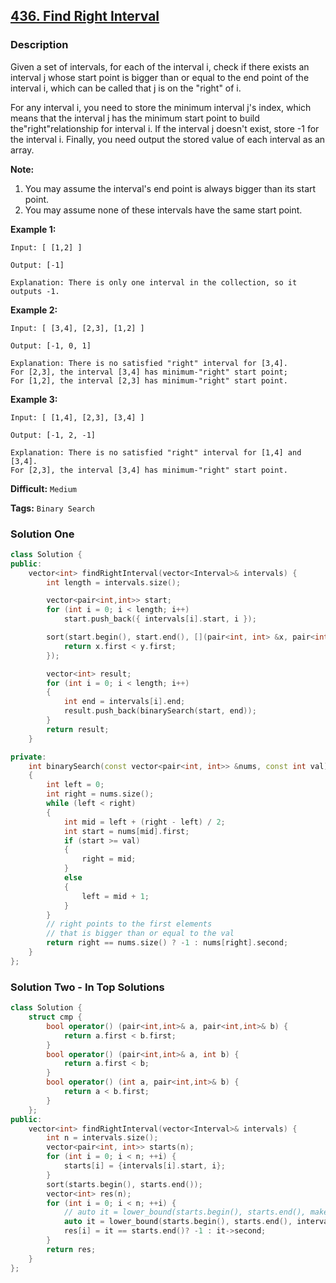 ## [436. Find Right Interval](https://leetcode.com/problems/find-right-interval/description/)

### Description

Given a set of intervals, for each of the interval i, check if there exists an interval j whose start point is bigger than or equal to the end point of the interval i, which can be called that j is on the "right" of i.

For any interval i, you need to store the minimum interval j's index, which means that the interval j has the minimum start point to build the"right"relationship for interval i. If the interval j doesn't exist, store -1 for the interval i. Finally, you need output the stored value of each interval as an array.

**Note:**

1. You may assume the interval's end point is always bigger than its start point.
2. You may assume none of these intervals have the same start point.

**Example 1:**

```
Input: [ [1,2] ]

Output: [-1]

Explanation: There is only one interval in the collection, so it outputs -1.

```

**Example 2:**

```
Input: [ [3,4], [2,3], [1,2] ]

Output: [-1, 0, 1]

Explanation: There is no satisfied "right" interval for [3,4].
For [2,3], the interval [3,4] has minimum-"right" start point;
For [1,2], the interval [2,3] has minimum-"right" start point.

```

**Example 3:**

```
Input: [ [1,4], [2,3], [3,4] ]

Output: [-1, 2, -1]

Explanation: There is no satisfied "right" interval for [1,4] and [3,4].
For [2,3], the interval [3,4] has minimum-"right" start point.
```



**Difficult:** `Medium`

**Tags:** `Binary Search`



### Solution One

```c++
class Solution {
public:
    vector<int> findRightInterval(vector<Interval>& intervals) {
        int length = intervals.size();

        vector<pair<int,int>> start;
        for (int i = 0; i < length; i++)
            start.push_back({ intervals[i].start, i });

        sort(start.begin(), start.end(), [](pair<int, int> &x, pair<int,int> &y) {
            return x.first < y.first;
        });

        vector<int> result;
        for (int i = 0; i < length; i++)
        {
            int end = intervals[i].end;
            result.push_back(binarySearch(start, end));
        }
        return result;
    }

private:
    int binarySearch(const vector<pair<int, int>> &nums, const int val)
    {
        int left = 0;
        int right = nums.size();
        while (left < right)
        {
            int mid = left + (right - left) / 2;
            int start = nums[mid].first;
            if (start >= val)
            {
                right = mid;
            }
            else
            {
                left = mid + 1;
            }
        }
        // right points to the first elements 
        // that is bigger than or equal to the val
        return right == nums.size() ? -1 : nums[right].second;
    }
};
```



### Solution Two - In Top Solutions

```c++
class Solution {
    struct cmp {
        bool operator() (pair<int,int>& a, pair<int,int>& b) {
            return a.first < b.first;
        }
        bool operator() (pair<int,int>& a, int b) {
            return a.first < b;
        }
        bool operator() (int a, pair<int,int>& b) {
            return a < b.first;
        }
    };
public:
    vector<int> findRightInterval(vector<Interval>& intervals) {
        int n = intervals.size();
        vector<pair<int, int>> starts(n);
        for (int i = 0; i < n; ++i) {
            starts[i] = {intervals[i].start, i};
        }
        sort(starts.begin(), starts.end());
        vector<int> res(n);
        for (int i = 0; i < n; ++i) {
            // auto it = lower_bound(starts.begin(), starts.end(), make_pair(intervals[i].end, -1));
            auto it = lower_bound(starts.begin(), starts.end(), intervals[i].end, cmp());
            res[i] = it == starts.end()? -1 : it->second;
        }
        return res;
    }
};
```

